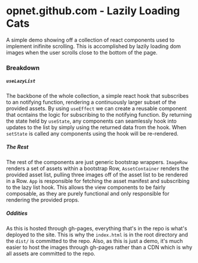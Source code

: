 # opnet.github.com - Lazily Loading Cats
A simple demo showing off a collection of react components used to implement inifinite scrolling. This is accomplished by lazily loading dom images when the user scrolls close to the bottom of the page.

### Breakdown
##### `useLazyList`
The backbone of the whole collection, a simple react hook that subscribes to an notifying function, rendering a continuously larger subset of the provided assets. By using `useEffect` we can create a reusable component that ocntains the logic for subscribing to the notifying function. By returning the state held by `useState`, any components can seamlessly hook into updates to the list by simply using the returned data from the hook. When `setState` is called any components using the hook will be re-rendered.

##### The Rest
The rest of the components are just generic bootstrap wrappers. `ImageRow` renders a set of assets within a bootstrap Row, `AssetContainer` renders the provided asset list, pulling three images off of the asset list to be rendered in a Row. `App` is responsible for fetching the asset manifest and subscribing to the lazy list hook. This allows the view components to be fairly composable, as they are purely functional and only responsible for rendering the provided props.

##### Oddities
As this is hosted through gh-pages, everything that's in the repo is what's deployed to the site. This is why the `index.html` is in the root directory and the `dist/` is committed to the repo. Also, as this is just a demo, it's much easier to host the images through gh-pages rather than a CDN which is why all assets are committed to the repo.
